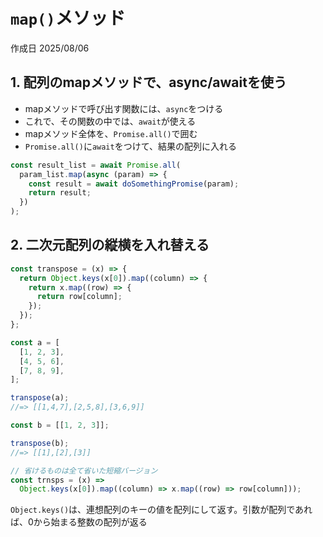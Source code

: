 # `map()`メソッド

作成日 2025/08/06

## 1. 配列のmapメソッドで、async/awaitを使う

- mapメソッドで呼び出す関数には、`async`をつける
- これで、その関数の中では、`await`が使える
- mapメソッド全体を、`Promise.all()`で囲む
- `Promise.all()`に`await`をつけて、結果の配列に入れる

```javascript
const result_list = await Promise.all(
  param_list.map(async (param) => {
    const result = await doSomethingPromise(param);
    return result;
  })
);
```

## 2. 二次元配列の縦横を入れ替える

```js
const transpose = (x) => {
  return Object.keys(x[0]).map((column) => {
    return x.map((row) => {
      return row[column];
    });
  });
};

const a = [
  [1, 2, 3],
  [4, 5, 6],
  [7, 8, 9],
];

transpose(a);
//=> [[1,4,7],[2,5,8],[3,6,9]]

const b = [[1, 2, 3]];

transpose(b);
//=> [[1],[2],[3]]

// 省けるものは全て省いた短縮バージョン
const trnsps = (x) =>
  Object.keys(x[0]).map((column) => x.map((row) => row[column]));
```

`Object.keys()`は、連想配列のキーの値を配列にして返す。引数が配列であれば、0から始まる整数の配列が返る
